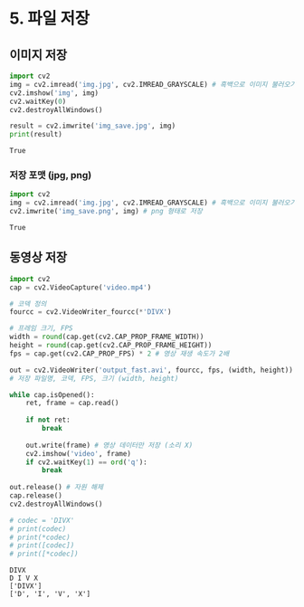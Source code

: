 # 5. 파일 저장

## 이미지 저장


```python
import cv2
img = cv2.imread('img.jpg', cv2.IMREAD_GRAYSCALE) # 흑백으로 이미지 불러오기
cv2.imshow('img', img)
cv2.waitKey(0)
cv2.destroyAllWindows()

result = cv2.imwrite('img_save.jpg', img)
print(result)
```

    True
    

### 저장 포맷 (jpg, png)


```python
import cv2
img = cv2.imread('img.jpg', cv2.IMREAD_GRAYSCALE) # 흑백으로 이미지 불러오기
cv2.imwrite('img_save.png', img) # png 형태로 저장
```




    True



## 동영상 저장


```python
import cv2
cap = cv2.VideoCapture('video.mp4')

# 코덱 정의
fourcc = cv2.VideoWriter_fourcc(*'DIVX')

# 프레임 크기, FPS
width = round(cap.get(cv2.CAP_PROP_FRAME_WIDTH))
height = round(cap.get(cv2.CAP_PROP_FRAME_HEIGHT))
fps = cap.get(cv2.CAP_PROP_FPS) * 2 # 영상 재생 속도가 2배

out = cv2.VideoWriter('output_fast.avi', fourcc, fps, (width, height))
# 저장 파일명, 코덱, FPS, 크기 (width, height)

while cap.isOpened():
    ret, frame = cap.read()
    
    if not ret:
        break
    
    out.write(frame) # 영상 데이터만 저장 (소리 X)
    cv2.imshow('video', frame)
    if cv2.waitKey(1) == ord('q'):
        break
        
out.release() # 자원 해제
cap.release()
cv2.destroyAllWindows()
```


```python
# codec = 'DIVX'
# print(codec)
# print(*codec)
# print([codec])
# print([*codec])
```

    DIVX
    D I V X
    ['DIVX']
    ['D', 'I', 'V', 'X']
    
